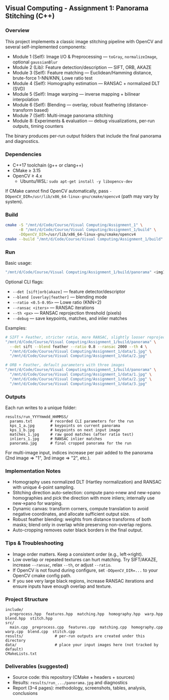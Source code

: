 ## Visual Computing - Assignment 1: Panorama Stitching (C++)

### Overview
This project implements a classic image stitching pipeline with OpenCV and several self-implemented components:

- Module 1 (Self): Image I/O & Preprocessing — `toGray`, `normalizeImage`, optional `gaussianBlur`
- Module 2 (Lib): Feature detection/description — SIFT, ORB, AKAZE
- Module 3 (Self): Feature matching — Euclidean/Hamming distance, brute-force 1-NN/KNN, Lowe ratio test
- Module 4 (Self): Homography estimation — RANSAC + normalized DLT (SVD)
- Module 5 (Self): Image warping — inverse mapping + bilinear interpolation
- Module 6 (Self): Blending — overlay, robust feathering (distance-transform based)
- Module 7 (Self): Multi-image panorama stitching
- Module 8: Experiments & evaluation — debug visualizations, per-run outputs, timing counters

The binary produces per-run output folders that include the final panorama and diagnostics.

### Dependencies
- C++17 toolchain (g++ or clang++)
- CMake ≥ 3.15
- OpenCV ≥ 4.x
  - Ubuntu/WSL: `sudo apt-get install -y libopencv-dev`

If CMake cannot find OpenCV automatically, pass `-DOpenCV_DIR=/usr/lib/x86_64-linux-gnu/cmake/opencv4` (path may vary by system).

### Build
```bash
cmake -S "/mnt/d/Code/Course/Visual Computing/Assignment_1" \
      -B "/mnt/d/Code/Course/Visual Computing/Assignment_1/build" \
      -DOpenCV_DIR=/usr/lib/x86_64-linux-gnu/cmake/opencv4
cmake --build "/mnt/d/Code/Course/Visual Computing/Assignment_1/build" -j
```

### Run
Basic usage:
```bash
"/mnt/d/Code/Course/Visual Computing/Assignment_1/build/panorama" <img1> <img2> [img3 ...]
```

Optional CLI flags:
- `--det [sift|orb|akaze]` — feature detector/descriptor
- `--blend [overlay|feather]` — blending mode
- `--ratio <0.5-0.95>` — Lowe ratio (KNN=2)
- `--ransac <iters>` — RANSAC iterations
- `--th <px>` — RANSAC reprojection threshold (pixels)
- `--debug` — save keypoints, matches, and inlier matches

Examples:
```bash
# SIFT + Feather, stricter ratio, more RANSAC, slightly looser reprojection threshold
"/mnt/d/Code/Course/Visual Computing/Assignment_1/build/panorama" \
  --det sift --blend feather --ratio 0.8 --ransac 2000 --th 4 \
  "/mnt/d/Code/Course/Visual Computing/Assignment_1/data/1.jpg" \
  "/mnt/d/Code/Course/Visual Computing/Assignment_1/data/2.jpg"

# ORB + Feather, default parameters with three images
"/mnt/d/Code/Course/Visual Computing/Assignment_1/build/panorama" \
  "/mnt/d/Code/Course/Visual Computing/Assignment_1/data/1.jpg" \
  "/mnt/d/Code/Course/Visual Computing/Assignment_1/data/2.jpg" \
  "/mnt/d/Code/Course/Visual Computing/Assignment_1/data/3.jpg"
```

### Outputs
Each run writes to a unique folder:
```
results/run_YYYYmmdd_HHMMSS/
  params.txt        # recorded CLI parameters for the run
  kps_1_a.jpg       # keypoints on current panorama
  kps_1_b.jpg       # keypoints on next input image
  matches_1.jpg     # raw good matches (after ratio test)
  inliers_1.jpg     # RANSAC inlier matches
  panorama.jpg      # final cropped panorama for the run
```
For multi-image input, indices increase per pair added to the panorama (2nd image => "1", 3rd image => "2", etc.).

### Implementation Notes
- Homography uses normalized DLT (Hartley normalization) and RANSAC with unique 4-point sampling.
- Stitching direction auto-selection: compute pano→new and new→pano homographies and pick the direction with more inliers; internally use new→pano for warping.
- Dynamic canvas: transform corners, compute translation to avoid negative coordinates, and allocate sufficient output size.
- Robust feather blending: weights from distance transforms of both masks; blend only in overlap while preserving non-overlap regions.
- Auto-cropping removes outer black borders in the final output.

### Tips & Troubleshooting
- Image order matters. Keep a consistent order (e.g., left→right).
- Low overlap or repeated textures can hurt matching. Try SIFT/AKAZE, increase `--ransac`, relax `--th`, or adjust `--ratio`.
- If OpenCV is not found during configure, set `-DOpenCV_DIR=...` to your OpenCV cmake config path.
- If you see very large black regions, increase RANSAC iterations and ensure inputs have enough overlap and texture.

### Project Structure
```
include/
  preprocess.hpp  features.hpp  matching.hpp  homography.hpp  warp.hpp  blend.hpp  stitch.hpp
src/
  main.cpp  preprocess.cpp  features.cpp  matching.cpp  homography.cpp  warp.cpp  blend.cpp  stitch.cpp
results/              # per-run outputs are created under this directory
data/                 # place your input images here (not tracked by default)
CMakeLists.txt
```

### Deliverables (suggested)
- Source code: this repository (CMake + headers + sources)
- Results: `results/run_.../panorama.jpg` and diagnostics
- Report (3–4 pages): methodology, screenshots, tables, analysis, conclusions


